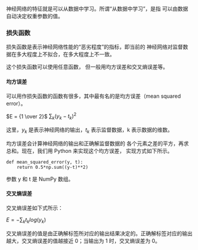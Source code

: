 神经网络的特征就是可以从数据中学习。所谓“从数据中学习”，是指
可以由数据自动决定权重参数的值。

### 损失函数

损失函数是表示神经网络性能的“恶劣程度”的指标，即当前的
神经网络对监督数据在多大程度上不拟合，在多大程度上不一致。

这个损失函数可以使用任意函数，
但一般用均方误差和交叉熵误差等。

#### 均方误差
可以用作损失函数的函数有很多，其中最有名的是均方误差（mean squared
error）。

$E = {1 \over 2}$ $\sum_k(y_k - t_k)^2$

这里，$y_k$ 是表示神经网络的输出，$t_k$ 表示监督数据，k 表示数据的维数。

均方误差会计算神经网络的输出和正确解监督数据的
各个元素之差的平方，再求总和。现在，我们用 Python 来实现这个均方误差，
实现方式如下所示。
```
def mean_squared_error(y, t):
    return 0.5*np.sum((y-t)**2)
```
参数 y 和 t 是 NumPy 数组。

#### 交叉熵误差
交叉熵误差如下式所示：

$E = - \sum_kt_klog(y_k)$

交叉熵误差的值是由正确解标签所对应的输出结果决定的。正确解标签对应的输出越大，交叉熵误差的值越接近 0；当输出为 1 时，交叉熵误差为 0。